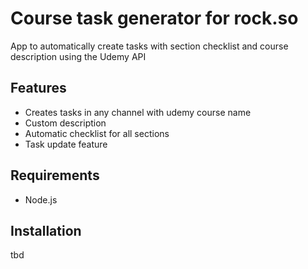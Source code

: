 # Course task generator for rock.so

App to automatically create tasks with section checklist and course description using the Udemy API

## Features 

- Creates tasks in any channel with udemy course name
- Custom description
- Automatic checklist for all sections
- Task update feature

## Requirements

- Node.js

## Installation

tbd
